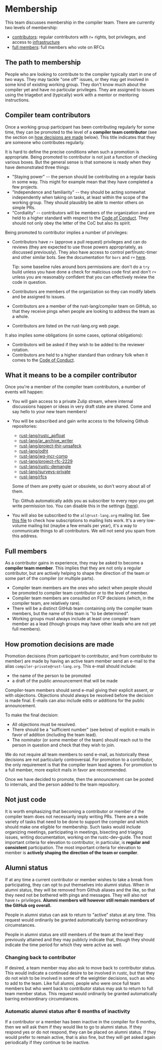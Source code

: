 # Membership

This team discusses membership in the compiler team. There are currently two levels of membership:

* [contributors]: regular contributors with r+ rights, bot privileges, and access to [infrastructure]
* [full members]: full members who vote on RFCs

[full members]: https://www.rust-lang.org/governance/teams/compiler
[contributors]: https://www.rust-lang.org/governance/teams/compiler#compiler-contributors
[infrastructure]: ../infra/index.html

## The path to membership

People who are looking to contribute to the compiler typically start
in one of two ways. They may tackle "one off" issues, or they may get
involved in some kind of existing working group. They don't know much
about the compiler yet and have no particular privileges. They are
assigned to issues using the triagebot and (typically) work with a
mentor or mentoring instructions.

## Compiler team contributors
  
Once a working group participant has been contributing regularly for
some time, they can be promoted to the level of a **compiler team
contributor** (see the section on [how decisions are made][hdam]
below). This title indicates that they are someone who contributes
regularly.

It is hard to define the precise conditions when such a promotion is
appropriate. Being promoted to contributor is not just a function of
checking various boxes. But the general sense is that someone is ready
when they have demonstrated three things:

- "Staying power" -- the person should be contributing on a regular
  basis in some way. This might for example mean that they have
  completed a few projects.
- "Independence and familiarity" -- they should be acting somewhat
  independently when taking on tasks, at least within the scope of the
  working group. They should plausibly be able to mentor others on simple
  PRs.
- "Cordiality" -- contributors will be members of the organization and
  are held to a higher standard with respect to the [Code of
  Conduct][CoC]. They should not only obey the letter of the CoC but
  also its spirit.
  
[CoC]: https://www.rust-lang.org/policies/code-of-conduct

Being promoted to contributor implies a number of privileges:

- Contributors have `r+` (approve a pull request) privileges and can do reviews
  (they are expected to use those powers appropriately, as discussed
  previously). They also have access to control perf/rustc-timer and other
  similar bots. See the documentation for `bors` and `r+`
  [here](https://rustc-dev-guide.rust-lang.org/compiler-team.html#team-membership).

  Tip: some baseline rules around bors permissions are: don't do a `try` build
  unless you have done a check for malicious code first and don't `r+` unless
  you are reasonably confident that you can effectively review the code in
  question.
- Contributors are members of the organization so they can modify
  labels and be assigned to issues.
- Contributors are a member of the rust-lang/compiler team on GitHub,
  so that they receive pings when people are looking to address the
  team as a whole.
- Contributors are listed on the rust-lang.org web page.
  
It also implies some obligations (in some cases, optional obligations):

- Contributors will be asked if they wish to be added to the reviewer rotation.
- Contributors are held to a higher standard than ordinary folk when
  it comes to the [Code of Conduct][CoC].

## What it means to be a compiler contributor

Once you're a member of the compiler team contributors, a number of events will
happen:
- You will gain access to a private Zulip stream, where internal discussions
happen or ideas in very draft state are shared. Come and say hello to your new
team members!
- You will be subscribed and gain write access to the following Github repositories:
  - [rust-lang/rustc_apfloat](https://github.com/rust-lang/rustc_apfloat)
  - [rust-lang/ar_archive_writer](https://github.com/rust-lang/ar_archive_writer)
  - [rust-lang/project-thir-unsafeck](https://github.com/rust-lang/project-thir-unsafeck)
  - [rust-lang/odht](https://github.com/rust-lang/odht)
  - [rust-lang/wg-incr-comp](https://github.com/rust-lang/wg-incr-comp)
  - [rust-lang/project-rfc-2229](https://github.com/rust-lang/project-rfc-2229)
  - [rust-lang/rustc-demangle](https://github.com/rust-lang/rustc-demangle)
  - [rust-lang/surveys-private](https://github.com/rust-lang/surveys-private)
  - [rust-lang/rfcs](https://github.com/rust-lang/rfcs)

  Some of them are pretty quiet or obsolete, so don't worry about all of them.

  Tip: Github automatically adds you as subscriber to every repo you get write
  permission too. You can disable this in the settings
  ([here](https://github.com/settings/notifications)).

- You will also be subscribed to the `all@rust-lang.org` mailing list. See
[this file](https://github.com/rust-lang/team/blob/HEAD/teams/all.toml) to
check how subscriptions to mailing lists work. It's a very low-volume mailing
list (maybe a few emails per year), it's a way to communicate things to all
contributors. We will not send you spam from this address.

## Full members

As a contributor gains in experience, they may be asked to become a
**compiler team member**. This implies that they are not only a
regular contributor, but are actively helping to shape the direction
of the team or some part of the compiler (or multiple parts).

- Compiler team members are the ones who select when people should be
  promoted to compiler team contributor or to the level of member.
- Compiler team members are consulted on FCP decisions (which, in the
  compiler team, are relatively rare).
- There will be a distinct GitHub team containing only the compiler
  team members, but the name of this team is "to be determined".
- Working groups must always include at least one compiler team member
  as a lead (though groups may have other leads who are not yet full
  members).

## How promotion decisions are made
[hdam]: #how-promotion-decisions-are-made

Promotion decisions (from participant to contributor, and from
contributor to member) are made by having an active team member send
an e-mail to the alias `compiler-private@rust-lang.org`. This e-mail
should include:

- the name of the person to be promoted
- a draft of the public announcement that will be made

Compiler-team members should send e-mail giving their explicit assent,
or with objections. Objections should always be resolved before the
decision is made final. E-mails can also include edits or additions for the
public announcement.

To make the final decision:

- All objections must be resolved.
- There should be a "sufficient number" (see below) of explicit
  e-mails in favor of addition (including the team lead).
- The nominator (or some member of the team) should reach out to the person
  in question and check that they wish to join.
  
We do not require all team members to send e-mail, as historically
these decisions are not particularly controversial. For promotion to a
contributor, the only requirement is that the compiler team lead
agrees. For promotion to a full member, more explicit mails in favor
are recommended.

Once we have decided to promote, then the announcement can be posted
to internals, and the person added to the team repository.

## Not just code

It is worth emphasizing that becoming a contributor or member of the
compiler team does not necessarily imply writing PRs. There are a wide
variety of tasks that need to be done to support the compiler and
which should make one eligible for membership. Such tasks would
include organizing meetings, participating in meetings, bisecting and
triaging issues, writing documentation, working on the rustc-dev-guide.
The most important criteria for elevation to contributor,
in particular, is **regular and consistent** participation. The most
important criteria for elevation to member is **actively shaping the
direction of the team or compiler**.

## Alumni status

If at any time a current contributor or member wishes to take a break
from participating, they can opt to put themselves into alumni status.
When in alumni status, they will be removed from Github aliases and
the like, so that they need not be bothered with pings and messages.
They will also not have r+ privileges. **Alumni members will however
still remain members of the GitHub org overall.**

People in alumni status can ask to return to "active" status at any
time. This request would ordinarily be granted automatically barring
extraordinary circumstances.

People in alumni status are still members of the team at the level
they previously attained and they may publicly indicate that, though
they should indicate the time period for which they were active as
well.

### Changing back to contributor

If desired, a team member may also ask to move back to contributor
status. This would indicate a continued desire to be involved in
rustc, but that they do not wish to be involved in some of the
weightier decisions, such as who to add to the team. Like full alumni,
people who were once full team members but who went back to
contributor status may ask to return to full team member status. This
request would ordinarily be granted automatically barring
extraordinary circumstances.

### Automatic alumni status after 6 months of inactivity

If a contributor or a member has been inactive in the compiler for 6
months, then we will ask them if they would like to go to alumni
status. If they respond yes or do not respond, they can be placed on
alumni status.  If they would prefer to remain active, that is also
fine, but they will get asked again periodically if they continue to
be inactive.
